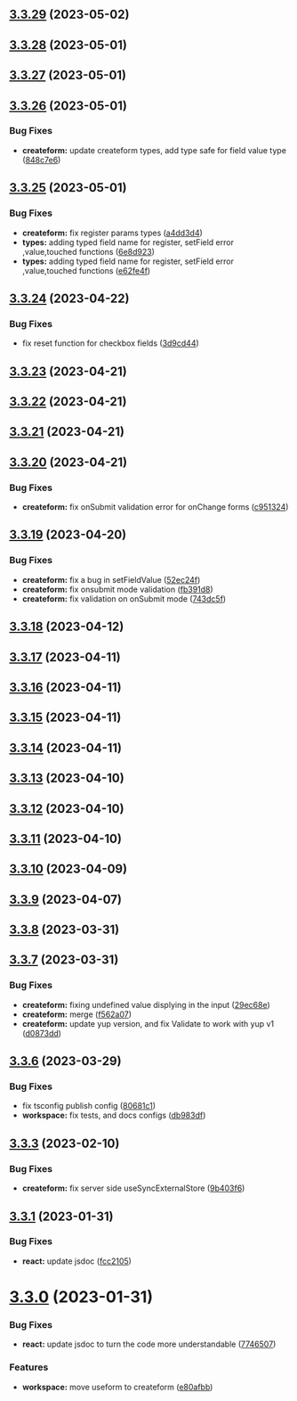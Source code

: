 ## [3.3.29](https://github.com/jucian0/createform/compare/v3.3.28...v3.3.29) (2023-05-02)



## [3.3.28](https://github.com/jucian0/createform/compare/v3.3.27...v3.3.28) (2023-05-01)



## [3.3.27](https://github.com/jucian0/createform/compare/v3.3.26...v3.3.27) (2023-05-01)



## [3.3.26](https://github.com/jucian0/createform/compare/v3.3.25...v3.3.26) (2023-05-01)


### Bug Fixes

* **createform:** update createform types, add type safe for field value type ([848c7e6](https://github.com/jucian0/createform/commit/848c7e6d0d6a34a19e764bcc766e6576edca0dcb))



## [3.3.25](https://github.com/jucian0/createform/compare/v3.3.24...v3.3.25) (2023-05-01)


### Bug Fixes

* **createform:** fix register params types ([a4dd3d4](https://github.com/jucian0/createform/commit/a4dd3d4cfb304328a3f94b61d90ffd5d01aa0077))
* **types:** adding typed field name for register, setField error ,value,touched functions ([6e8d923](https://github.com/jucian0/createform/commit/6e8d9239ad25388bf36ea258922e461c82096553))
* **types:** adding typed field name for register, setField error ,value,touched functions ([e62fe4f](https://github.com/jucian0/createform/commit/e62fe4f402aa38c21161c4a452a796aa2111b95e))



## [3.3.24](https://github.com/jucian0/createform/compare/v3.3.23...v3.3.24) (2023-04-22)


### Bug Fixes

* fix reset function for checkbox fields ([3d9cd44](https://github.com/jucian0/createform/commit/3d9cd44cc317ae3cb514d99172102b9b041a95f7))



## [3.3.23](https://github.com/jucian0/createform/compare/v3.3.22...v3.3.23) (2023-04-21)



## [3.3.22](https://github.com/jucian0/createform/compare/v3.3.21...v3.3.22) (2023-04-21)



## [3.3.21](https://github.com/jucian0/createform/compare/v3.3.20...v3.3.21) (2023-04-21)



## [3.3.20](https://github.com/jucian0/createform/compare/v3.3.19...v3.3.20) (2023-04-21)


### Bug Fixes

* **createform:** fix onSubmit validation error for onChange forms ([c951324](https://github.com/jucian0/createform/commit/c9513249a4bf1faa10a5e9b73395e5d7dc7bd12e))



## [3.3.19](https://github.com/jucian0/createform/compare/v3.3.18...v3.3.19) (2023-04-20)


### Bug Fixes

* **createform:** fix a bug in setFieldValue ([52ec24f](https://github.com/jucian0/createform/commit/52ec24f55a0a6e10757e686a06af8fdf13a598d2))
* **createform:** fix onsubmit mode validation ([fb391d8](https://github.com/jucian0/createform/commit/fb391d8533cc63203e8cf87559679026934a1bfd))
* **createform:** fix validation on onSubmit mode ([743dc5f](https://github.com/jucian0/createform/commit/743dc5f2e5fabdc94da7a2644b88e25d78737eb8))



## [3.3.18](https://github.com/jucian0/createform/compare/v3.3.17...v3.3.18) (2023-04-12)



## [3.3.17](https://github.com/jucian0/createform/compare/v3.3.16...v3.3.17) (2023-04-11)



## [3.3.16](https://github.com/jucian0/createform/compare/v3.3.15...v3.3.16) (2023-04-11)



## [3.3.15](https://github.com/jucian0/createform/compare/v3.3.14...v3.3.15) (2023-04-11)



## [3.3.14](https://github.com/jucian0/createform/compare/v3.3.13...v3.3.14) (2023-04-11)



## [3.3.13](https://github.com/jucian0/createform/compare/v3.3.12...v3.3.13) (2023-04-10)



## [3.3.12](https://github.com/jucian0/createform/compare/v3.3.11...v3.3.12) (2023-04-10)



## [3.3.11](https://github.com/jucian0/createform/compare/v3.3.10...v3.3.11) (2023-04-10)



## [3.3.10](https://github.com/jucian0/createform/compare/v3.3.9...v3.3.10) (2023-04-09)



## [3.3.9](https://github.com/jucian0/createform/compare/v3.3.8...v3.3.9) (2023-04-07)



## [3.3.8](https://github.com/jucian0/createform/compare/v3.3.7...v3.3.8) (2023-03-31)



## [3.3.7](https://github.com/jucian0/createform/compare/v3.3.6...v3.3.7) (2023-03-31)


### Bug Fixes

* **createform:** fixing undefined value displying in the input ([29ec68e](https://github.com/jucian0/createform/commit/29ec68e311330bef17355dff83c94d73de53aef6))
* **createform:** merge ([f562a07](https://github.com/jucian0/createform/commit/f562a077bb7e568522869d3e2908ad6ce6989ad3))
* **createform:** update yup version, and fix Validate to work with yup v1 ([d0873dd](https://github.com/jucian0/createform/commit/d0873ddf257b0c28329240c2c9a46262999a8aa0))



## [3.3.6](https://github.com/jucian0/createform/compare/v3.3.5...v3.3.6) (2023-03-29)


### Bug Fixes

* fix tsconfig publish config ([80681c1](https://github.com/jucian0/createform/commit/80681c14d3e01a5554402db511ed7a96e99dbeb5))
* **workspace:** fix tests, and docs configs ([db983df](https://github.com/jucian0/createform/commit/db983df54e87c0d788ee3336e3b64b999d1e785c))



## [3.3.3](https://github.com/jucian0/createform/compare/v3.3.2...v3.3.3) (2023-02-10)


### Bug Fixes

* **createform:** fix server side useSyncExternalStore ([9b403f6](https://github.com/jucian0/createform/commit/9b403f622994c494ef336f0c92d4b468f031edd8))



## [3.3.1](https://github.com/jucian0/createform/compare/v3.3.0...v3.3.1) (2023-01-31)


### Bug Fixes

* **react:** update jsdoc ([fcc2105](https://github.com/jucian0/createform/commit/fcc2105d73d55d5b026eb4db84fb70f1066b7161))



# [3.3.0](https://github.com/jucian0/createform/compare/v3.2.6...v3.3.0) (2023-01-31)


### Bug Fixes

* **react:** update jsdoc to turn the code more understandable ([7746507](https://github.com/jucian0/createform/commit/77465072a502d6248a3ea6d8a800b442aa64b59b))


### Features

* **workspace:** move useform to createform ([e80afbb](https://github.com/jucian0/createform/commit/e80afbb09757a0d4c6109b50e5f418b3743a4d48))



